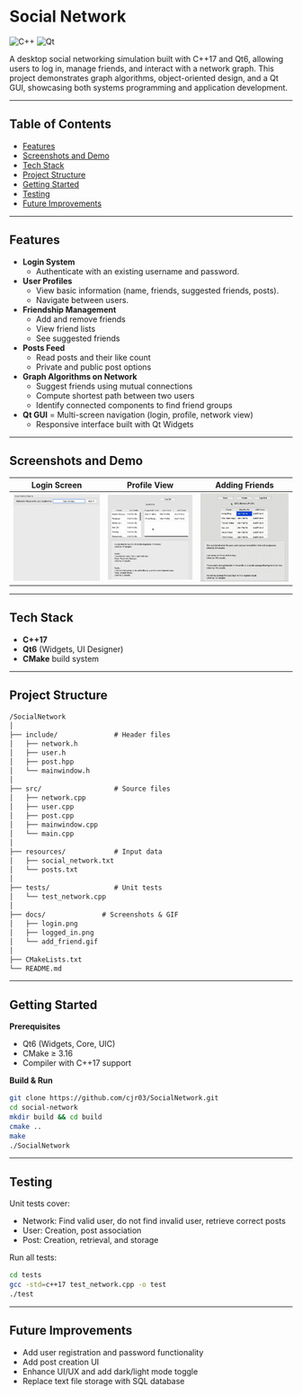 # Social Network
![C++](https://img.shields.io/badge/C++-blue)
![Qt](https://img.shields.io/badge/Qt-lightgreen)

A desktop social networking simulation built with C++17 and Qt6, allowing users to log in, manage friends, and interact with a network graph.
This project demonstrates graph algorithms, object-oriented design, and a Qt GUI, showcasing  both systems programming and application development.

---

## Table of Contents

- [Features](#Features)
- [Screenshots and Demo](#Screenshots-and-Demo)
- [Tech Stack](#Tech-Stack)
- [Project Structure](#Project-Structure)
- [Getting Started](#Getting-Started)
- [Testing](#Testing)
- [Future Improvements](#future-improvements)

---

## Features
- **Login System**
  - Authenticate with an existing username and password.
- **User Profiles**
  - View basic information (name, friends, suggested friends, posts).
  - Navigate between users.
- **Friendship Management**
  - Add and remove friends
  - View friend lists
  - See suggested friends
- **Posts Feed**
  - Read posts and their like count
  - Private and public post options
- **Graph Algorithms on Network**
  - Suggest friends using mutual connections
  - Compute shortest path between two users
  - Identify connected components to find friend groups
- **Qt GUI**
  = Multi-screen navigation (login, profile, network view)
  - Responsive interface built with Qt Widgets

---
  
## Screenshots and Demo

| Login Screen | Profile View | Adding Friends |
|--------------|--------------|---------------------|
| ![Login](docs/login.png) | ![Profile](docs/logged_in.png) | ![Adding friends](docs/add_friend.gif) |

---

## Tech Stack
- **C++17**
- **Qt6** (Widgets, UI Designer)
- **CMake** build system

---

## Project Structure
```plaintext
/SocialNetwork
│
├── include/              # Header files
│   ├── network.h
│   ├── user.h
│   ├── post.hpp
│   └── mainwindow.h
│
├── src/                  # Source files
│   ├── network.cpp
│   ├── user.cpp
│   ├── post.cpp
│   ├── mainwindow.cpp
│   └── main.cpp
│
├── resources/            # Input data
│   ├── social_network.txt
│   └── posts.txt
│
├── tests/                # Unit tests
│   └── test_network.cpp
│
├── docs/              # Screenshots & GIF
│   ├── login.png
│   ├── logged_in.png
│   └── add_friend.gif
│
├── CMakeLists.txt
└── README.md
```
---

## Getting Started

**Prerequisites**
- Qt6 (Widgets, Core, UIC)
- CMake ≥ 3.16
- Compiler with C++17 support

**Build & Run**
```bash
git clone https://github.com/cjr03/SocialNetwork.git
cd social-network
mkdir build && cd build
cmake ..
make
./SocialNetwork
```
---

## Testing

Unit tests cover:
- Network: Find valid user, do not find invalid user, retrieve correct posts
- User: Creation, post association
- Post: Creation, retrieval, and storage

Run all tests:
```bash
cd tests
gcc -std=c++17 test_network.cpp -o test
./test
```
---

## Future Improvements

- Add user registration and password functionality
- Add post creation UI
- Enhance UI/UX and add dark/light mode toggle
- Replace text file storage with SQL database
